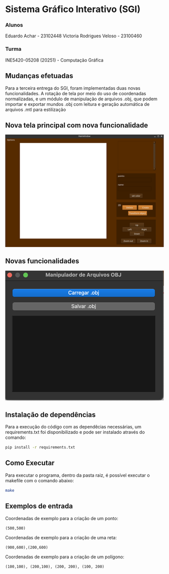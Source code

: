 # Sistema Gráfico Interativo (SGI)

### Alunos
Eduardo Achar - 23102448
Victoria Rodrigues Veloso - 23100460

### Turma
INE5420-05208 (20251) - Computação Gráfica

## Mudanças efetuadas

Para a terceira entrega do SGI, foram implementadas duas novas funcionalidades. A rotação de tela por meio do uso de coordenadas normalizadas, e um módulo de manipulação de arquivos .obj, que podem importar e exportar mundos .obj com leitura e geração automática de arquivos .mtl para estilização


## Nova tela principal com nova funcionalidade
<!-- TODO: Atualizar imagem da nova interface -->

<div style="text-align: center;">
    <img src="./assets/images/novamain.png">
    <p style="font-style: italic; font-size: 12px;"></p>
</div>


## Novas funcionalidades

<div style="text-align: center;">
    <img src="./assets/images/manipulador_obj.png">
    <p style="font-style: italic; font-size: 12px;"></p>
</div>


## Instalação de dependências 

Para a execução do código com as dependêcias necessárias, um requirements.txt foi disponibilizado e pode ser instalado através do comando: 

```sh
pip install -r requirements.txt
```

## Como Executar  
Para executar o programa, dentro da pasta raiz, é possível executar o makefile com o comando abaixo:


```sh
make
```


## Exemplos de entrada



Coordenadas de exemplo para a criação de um ponto:
 ```
 (500,500)
 ```
Coordenadas de exemplo para a criação de uma reta:


```
(900,600),(200,600) 
```

Coordenadas de exemplo para a criação de um polígono:

 ```
(100,100), (200,100), (200, 200), (100, 200)
 ```